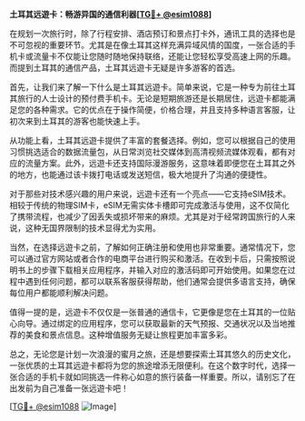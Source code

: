 **土耳其远遊卡：畅游异国的通信利器[[TG💪+ @esim1088](https://t.me/s/esim1088)]**

在规划一次旅行时，除了行程安排、酒店预订和景点打卡外，通讯工具的选择也是不可忽视的重要环节。尤其是在像土耳其这样充满异域风情的国度，一张合适的手机卡或流量卡不仅能让您随时随地保持联络，还能让您轻松享受高速上网的乐趣。而提到土耳其的通信产品，土耳其远遊卡无疑是许多游客的首选。

首先，让我们来了解一下什么是土耳其远遊卡。简单来说，它是一种专为前往土耳其旅行的人士设计的预付费手机卡。无论是短期旅游还是长期居住，远遊卡都能满足您的各种需求。它的优点在于操作简便，价格合理，并且支持多种语言客服，让初次来到土耳其的游客也能快速上手。

从功能上看，土耳其远遊卡提供了丰富的套餐选择。例如，您可以根据自己的使用习惯挑选适合的数据流量包，从日常浏览社交媒体到高清视频流媒体观看，都有对应的流量方案。此外，远遊卡还支持国际漫游服务，这意味着即便您在土耳其之外的地方，也能通过该卡拨打电话或发送短信，极大地提升了沟通的便捷性。

对于那些对技术感兴趣的用户来说，远遊卡还有一个亮点——它支持eSIM技术。相较于传统的物理SIM卡，eSIM无需实体卡槽即可完成激活与使用，这不仅简化了携带流程，也减少了因丢失或损坏带来的麻烦。尤其是对于经常跨国旅行的人来说，这种无国界限制的技术显得尤为实用。

当然，在选择远遊卡之前，了解如何正确注册和使用也非常重要。通常情况下，您可以通过官方网站或者合作的电商平台进行购买和激活。在收到卡后，只需按照说明书上的步骤下载相关应用程序，并输入对应的激活码即可开始使用。如果您在过程中遇到任何问题，都可以联系客服获得帮助，他们通常会提供多语言支持，确保每位用户都能顺利解决问题。

值得一提的是，远遊卡不仅仅是一张普通的通信卡，它更像是您在土耳其的一位贴心向导。通过绑定的应用程序，您可以获取最新的天气预报、交通状况以及当地推荐的美食和景点信息。这种增值服务无疑让旅程更加丰富多彩。

总之，无论您是计划一次浪漫的蜜月之旅，还是想要探索土耳其悠久的历史文化，一张优质的土耳其远遊卡都将为您的旅途增添无限便利。在这个数字时代，选择一张合适的手机卡就如同挑选一件称心如意的旅行装备一样重要。所以，请别忘了在出发前为自己准备一张远遊卡吧！

[[TG💪+ @esim1088](https://t.me/s/esim1088) ![Image](https://i.postimg.cc/4NQfJmqS/Snipaste-2025-05-13-00-14-12.png)]